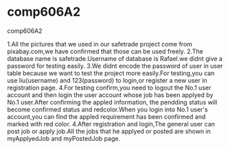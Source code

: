 # comp606A2
comp606A2

1.All the pictures that we used in our safetrade project come from pixabay.com,we have confirmed that those can be used freely.
2.The database name is safetrade.Username of database is Rafael.we didnt give a password for testing easily.
3.We didnt encode the password of user in user table because we want to test the project more easily.For testing,you can use liu(username) and 123(password) to login,or register a new user in registration page.
4.For testing confirm,you need to logout the No.1 user account and then login the user account whose job has been applyed by No.1 user.After confirming the appled information, the pendding status will become confirmed status and redcolor.When you login into No.1 user's account,you can find the appled requirement has been confirmed and marked with red color.
4.After registration and login,The general user can post job or apply job.All the jobs that he applyed or posted are shown in myApplyedJob and myPostedJob page.
